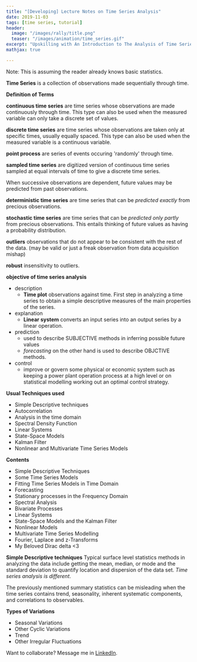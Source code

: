 ```yaml
---
title: "[Developing] Lecture Notes on Time Series Analysis"
date: 2019-11-03
tags: [time series, tutorial]
header:
  image: "/images/rally/title.png"
  teaser: "/images/animation/time_series.gif"
excerpt: "Upskilling with An Introduction to The Analysis of Time Series by Chris Chatfield."
mathjax: true

---
```

<div id="fb-root"></div>
<script async defer src="https://connect.facebook.net/en_US/sdk.js#xfbml=1&version=v3.2"></script>

Note: This is assuming the reader already knows basic statistics.

**Time Series** is a collection of observations made sequentially through time.

**Definition of Terms**

**continuous time series**
are time series whose observations are made continuously through time. This type can also be used when the measured variable can only take a discrete set of values.

**discrete time series**
are time series whose observations are taken only at specific times, usually equally spaced. This type can also be used when the measured variable is a continuous variable.

**point process**
are series of events occuring 'randomly' through time.

**sampled time series**
are digitized version of continuous time series sampled at equal intervals of time to give a discrete time series.

When successive observations are dependent, future values may be predicted from past observations.

**deterministic time series**
are time series that can be *predicted exactly* from precious observations.

**stochastic time series**
are time series that can be *predicted only partly* from precious observations. This entails thinking of future values as having a probability distribution.

**outliers**
observations that do not appear to be consistent with the rest of the data. (may be valid or just a freak observation from data acquisition mishap)

**robust**
insensitivity to outliers.

**objective of time series analysis**
+ description
    - **Time plot** observations against time. First step in analyzing a time series to obtain a simple descriptive measures of the main properties of the series.
+ explanation
    - **Linear system** converts an input series into an output series by a linear operation.
+ prediction
    - used to describe SUBJECTIVE methods in inferring possible future values
    - *forecasting* on the other hand is used to describe OBJCTIVE methods.
+ control
    - improve or govern some physical or economic system such as keeping a power plant operation process at a high level or on statistical modelling working out an optimal control strategy.

**Usual Techniques used**
+ Simple Descriptive techniques
+ Autocorrelation
+ Analysis in the time domain
+ Spectral Density Function
+ Linear Systems
+ State-Space Models
+ Kalman Filter
+ Nonlinear and Multivariate Time Series Models


**Contents**
+ Simple Descriptive Techniques
+ Some Time Series Models
+ Fitting Time Series Models in Time Domain
+ Forecasting
+ Stationary processes in the Frequency Domain
+ Spectral Analysis
+ Bivariate Processes
+ Linear Systems
+ State-Space Models and the Kalman Filter
+ Nonlinear Models
+ Multivariate Time Series Modelling
+ Fourier, Laplace and z-Transforms
+ My Beloved Dirac delta <3

**Simple Descriptive techniques**
Typical surface level statistics methods in analyzing the data include getting the mean, median, or mode and the standard deviation to quantify location and dispersion of the data set. *Time series analysis is different*.

The previously mentioned summary statistics can be misleading when the time series contains trend, seasonality, inherent systematic components, and correlations to observables.

**Types of Variations**
+ Seasonal Variations
+ Other Cyclic Variations
+ Trend
+ Other Irregular Fluctuations




Want to collaborate? Message me in [LinkedIn](https://ph.linkedin.com/in/albertyumol).

<script async src="//pagead2.googlesyndication.com/pagead/js/adsbygoogle.js"></script>
<script>
  (adsbygoogle = window.adsbygoogle || []).push({
    google_ad_client: "ca-pub-6410209740119334",
    enable_page_level_ads: true
  });
</script>

<div class="fb-comments" data-href="https://albertyumol.github.io/" data-numposts="5"></div>
